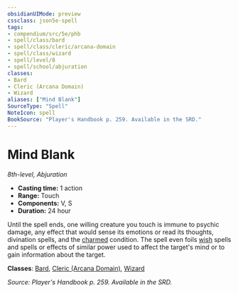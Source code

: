 ```yaml
---
obsidianUIMode: preview
cssclass: json5e-spell
tags:
- compendium/src/5e/phb
- spell/class/bard
- spell/class/cleric/arcana-domain
- spell/class/wizard
- spell/level/8
- spell/school/abjuration
classes:
- Bard
- Cleric (Arcana Domain)
- Wizard
aliases: ["Mind Blank"]
SourceType: "Spell"
NoteIcon: spell
BookSource: "Player's Handbook p. 259. Available in the SRD."
---
```

# Mind Blank
*8th-level, Abjuration*  

- **Casting time:** 1 action
- **Range:** Touch
- **Components:** V, S
- **Duration:** 24 hour

Until the spell ends, one willing creature you touch is immune to psychic damage, any effect that would sense its emotions or read its thoughts, divination spells, and the [charmed](/2-Mechanics/CLI/rules/conditions.md#charmed) condition. The spell even foils [wish](/2-Mechanics/CLI/spells/wish.md) spells and spells or effects of similar power used to affect the target's mind or to gain information about the target.

**Classes**: [Bard](/2-Mechanics/CLI/classes/bard.md), [Cleric (Arcana Domain)](/2-Mechanics/CLI/classes/cleric-arcana-domain-scag.md), [Wizard](/2-Mechanics/CLI/classes/wizard.md)

*Source: Player's Handbook p. 259. Available in the SRD.*
